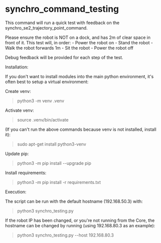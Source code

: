 # synchro_command_testing

This command will run a quick test with feedback on the synchro_se2_trajectory_point_command.

Please ensure the robot is NOT on a dock, and has 2m of clear space in front of it.
This test will, in order:
    - Power the robot on
    - Stand the robot
    - Walk the robot forwards 1m
    - Sit the robot
    - Power the robot off

Debug feedback will be provided for each step of the test.


Installation:

If you don't want to install modules into the main python environment, it's often best to setup a virtual environment:

Create venv:
> python3 -m venv .venv

Activate venv:
> source .venv/bin/activate

(If you can't run the above commands because venv is not installed, install it):
> sudo apt-get install python3-venv

Update pip:
> python3 -m pip install --upgrade pip

Install requirements:
> python3 -m pip install -r requirements.txt



Execution:

The script can be run with the default hostname (192.168.50.3) with:
> python3 synchro_testing.py

If the robot IP has been changed, or you're not running from the Core, the hostname can be changed by running (using 192.168.80.3 as an example):
> python3 synchro_testing.py --host 192.168.80.3